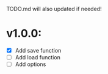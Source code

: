 TODO.md will also updated if needed!

# v1.0.0:

- [x] Add save function
- [ ] Add load function
- [ ] Add options
